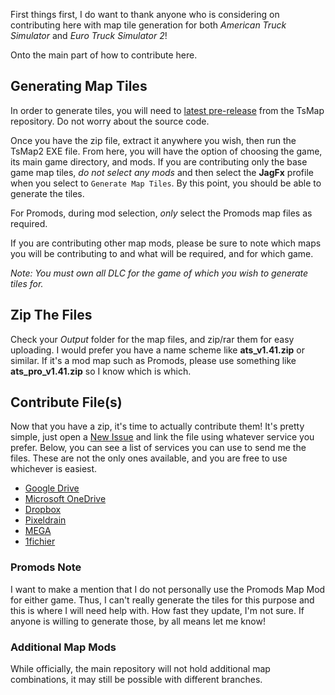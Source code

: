First things first, I do want to thank anyone who is considering on contributing here with map tile generation for both *American Truck Simulator* and *Euro Truck Simulator 2*!

Onto the main part of how to contribute here.

## Generating Map Tiles

In order to generate tiles, you will need to [latest pre-release](https://github.com/Unicor-p/ts-map/releases) from the TsMap repository. Do not worry about the source code.

Once you have the zip file, extract it anywhere you wish, then run the TsMap2 EXE file. From here, you will have the option of choosing the game, its main game directory, and mods. If you are contributing only the base game map tiles, *do not select any mods* and then select the **JagFx** profile when you select to `Generate Map Tiles`. By this point, you should be able to generate the tiles.

For Promods, during mod selection, *only* select the Promods map files as required.

If you are contributing other map mods, please be sure to note which maps you will be contributing to and what will be required, and for which game.

*Note: You must own all DLC for the game of which you wish to generate tiles for.*

## Zip The Files

Check your *Output* folder for the map files, and zip/rar them for easy uploading. I would prefer you have a name scheme like **ats_v1.41.zip** or similar. If it's a mod map such as Promods, please use something like **ats_pro_v1.41.zip** so I know which is which.

## Contribute File(s)

Now that you have a zip, it's time to actually contribute them! It's pretty simple, just open a [New Issue](https://github.com/Unicor-p/SCS_Map_Tiles/issues/new/choose) and link the file using whatever service you prefer. Below, you can see a list of services you can use to send me the files. These are not the only ones available, and you are free to use whichever is easiest.

* [Google Drive](https://drive.google.com)
* [Microsoft OneDrive](https://onedrive.com)
* [Dropbox](https://dropbox.com)
* [Pixeldrain](https://pixeldrain.com)
* [MEGA](https://mega.nz)
* [1fichier](https://1fichier.com)

### Promods Note

I want to make a mention that I do not personally use the Promods Map Mod for either game. Thus, I can't really generate the tiles for this purpose and this is where I will need help with. How fast they update, I'm not sure. If anyone is willing to generate those, by all means let me know!

### Additional Map Mods

While officially, the main repository will not hold additional map combinations, it may still be possible with different branches.